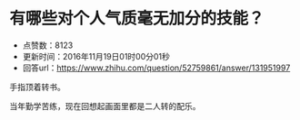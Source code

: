 # 有哪些对个人气质毫无加分的技能？
- 点赞数：8123
- 更新时间：2016年11月19日01时00分01秒
- 回答url：https://www.zhihu.com/question/52759861/answer/131951997
<body>
 <p data-pid="9YAA53ot">手指顶着转书。</p>
 <p data-pid="sEWnsIAt">当年勤学苦练，现在回想起画面里都是二人转的配乐。</p>
</body>